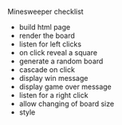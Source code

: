 Minesweeper checklist

- build html page
- render the board
- listen for left clicks
- on click reveal a square
- generate a random board
- cascade on click
- display win message
- display game over message
- listen for a right click
- allow changing of board size
- style 
